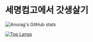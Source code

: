 # 세명컴고에서 갓생살기
![Anurag's GitHub stats](https://github-readme-stats.vercel.app/api?username=sunwookim05&show_icons=true&theme=tokyonight)

[![Top Langs](https://github-readme-stats.vercel.app/api/top-langs/?username=sunwookim05&langs_count=10&layout=compact&theme=tokyonight)](https://github.com/anuraghazra/github-readme-stats)
